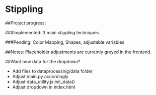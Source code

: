# Stippling

##Project progress:

###Implemented:
3 main stippling techniques

###Pending:
Color Mapping, Shapes, adjustable variables

##Notes:
Placeholder adjustments are currently greyed in the frontend.

##Want new data for the dropdown?
- Add files to dataprocessing/data folder
- Adjust main.py accordingly
- Adjust data_utility.js:init_data()
- Adjust dropdown in index.html
